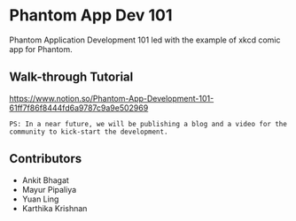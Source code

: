 # Phantom App Dev 101

Phantom Application Development 101 led with the example of xkcd comic app for Phantom. 


## Walk-through Tutorial

https://www.notion.so/Phantom-App-Development-101-61ff7f86f8444fd6a9787c9a9e502969


```
PS: In a near future, we will be publishing a blog and a video for the community to kick-start the development.
```

## Contributors

- Ankit Bhagat
- Mayur Pipaliya
- Yuan Ling
- Karthika Krishnan
